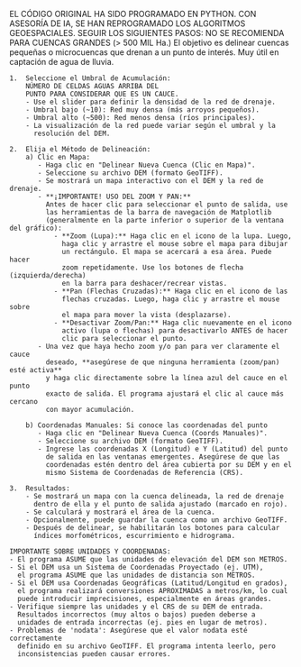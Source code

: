 EL CÓDIGO ORIGINAL HA SIDO PROGRAMADO EN PYTHON.
    CON ASESORÍA DE IA, SE HAN REPROGRAMADO LOS ALGORITMOS
    GEOESPACIALES.
    SEGUIR LOS SIGUIENTES PASOS:
    NO SE RECOMIENDA PARA CUENCAS GRANDES (> 500 MIL Ha.)
    El objetivo es delinear cuencas pequeñas o microcuencas que drenan a
    un punto de interés. Muy útil en captación de agua de lluvia.

    1.  Seleccione el Umbral de Acumulación:
        NÚMERO DE CELDAS AGUAS ARRIBA DEL
        PUNTO PARA CONSIDERAR QUE ES UN CAUCE.
        - Use el slider para definir la densidad de la red de drenaje.
        - Umbral bajo (~10): Red muy densa (más arroyos pequeños).
        - Umbral alto (~500): Red menos densa (ríos principales).
        - La visualización de la red puede variar según el umbral y la
          resolución del DEM.

    2.  Elija el Método de Delineación:
        a) Clic en Mapa:
           - Haga clic en "Delinear Nueva Cuenca (Clic en Mapa)".
           - Seleccione su archivo DEM (formato GeoTIFF).
           - Se mostrará un mapa interactivo con el DEM y la red de drenaje.
           - **¡IMPORTANTE! USO DEL ZOOM Y PAN:**
             Antes de hacer clic para seleccionar el punto de salida, use
             las herramientas de la barra de navegación de Matplotlib
             (generalmente en la parte inferior o superior de la ventana del gráfico):
               - **Zoom (Lupa):** Haga clic en el icono de la lupa. Luego,
                 haga clic y arrastre el mouse sobre el mapa para dibujar
                 un rectángulo. El mapa se acercará a esa área. Puede hacer
                 zoom repetidamente. Use los botones de flecha (izquierda/derecha)
                 en la barra para deshacer/recrear vistas.
               - **Pan (Flechas Cruzadas):** Haga clic en el icono de las
                 flechas cruzadas. Luego, haga clic y arrastre el mouse sobre
                 el mapa para mover la vista (desplazarse).
               - **Desactivar Zoom/Pan:** Haga clic nuevamente en el icono
                 activo (lupa o flechas) para desactivarlo ANTES de hacer
                 clic para seleccionar el punto.
           - Una vez que haya hecho zoom y/o pan para ver claramente el cauce
             deseado, **asegúrese de que ninguna herramienta (zoom/pan) esté activa**
             y haga clic directamente sobre la línea azul del cauce en el punto
             exacto de salida. El programa ajustará el clic al cauce más cercano
             con mayor acumulación.

        b) Coordenadas Manuales: Si conoce las coordenadas del punto
           - Haga clic en "Delinear Nueva Cuenca (Coords Manuales)".
           - Seleccione su archivo DEM (formato GeoTIFF).
           - Ingrese las coordenadas X (Longitud) e Y (Latitud) del punto
             de salida en las ventanas emergentes. Asegúrese de que las
             coordenadas estén dentro del área cubierta por su DEM y en el
             mismo Sistema de Coordenadas de Referencia (CRS).

    3.  Resultados:
        - Se mostrará un mapa con la cuenca delineada, la red de drenaje
          dentro de ella y el punto de salida ajustado (marcado en rojo).
        - Se calculará y mostrará el área de la cuenca.
        - Opcionalmente, puede guardar la cuenca como un archivo GeoTIFF.
        - Después de delinear, se habilitarán los botones para calcular
          índices morfométricos, escurrimiento e hidrograma.

    IMPORTANTE SOBRE UNIDADES Y COORDENADAS:
    - El programa ASUME que las unidades de elevación del DEM son METROS.
    - Si el DEM usa un Sistema de Coordenadas Proyectado (ej. UTM),
      el programa ASUME que las unidades de distancia son METROS.
    - Si el DEM usa Coordenadas Geográficas (Latitud/Longitud en grados),
      el programa realizará conversiones APROXIMADAS a metros/km, lo cual
      puede introducir imprecisiones, especialmente en áreas grandes.
    - Verifique siempre las unidades y el CRS de su DEM de entrada.
      Resultados incorrectos (muy altos o bajos) pueden deberse a
      unidades de entrada incorrectas (ej. pies en lugar de metros).
    - Problemas de 'nodata': Asegúrese que el valor nodata esté correctamente
      definido en su archivo GeoTIFF. El programa intenta leerlo, pero
      inconsistencias pueden causar errores.
    
